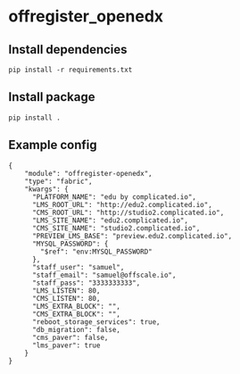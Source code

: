 offregister_openedx
===============

## Install dependencies

    pip install -r requirements.txt

## Install package

    pip install .

## Example config

    {
        "module": "offregister-openedx",
        "type": "fabric",
        "kwargs": {
          "PLATFORM_NAME": "edu by complicated.io",
          "LMS_ROOT_URL": "http://edu2.complicated.io",
          "CMS_ROOT_URL": "http://studio2.complicated.io",
          "LMS_SITE_NAME": "edu2.complicated.io",
          "CMS_SITE_NAME": "studio2.complicated.io",
          "PREVIEW_LMS_BASE": "preview.edu2.complicated.io",
          "MYSQL_PASSWORD": {
            "$ref": "env:MYSQL_PASSWORD"
          },
          "staff_user": "samuel",
          "staff_email": "samuel@offscale.io",
          "staff_pass": "3333333333",
          "LMS_LISTEN": 80,
          "CMS_LISTEN": 80,
          "LMS_EXTRA_BLOCK": "",
          "CMS_EXTRA_BLOCK": "",
          "reboot_storage_services": true,
          "db_migration": false,
          "cms_paver": false,
          "lms_paver": true
        }
    }
